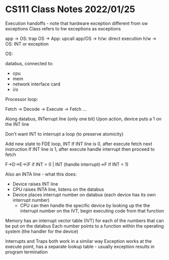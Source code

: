 # CS111 Class Notes 2022/01/25

Execution handoffs - note that hardware exception different from sw exceptions
Class refers to hw exceptions as exceptions

app    -> OS:  trap
OS     -> App: upcall
app/OS -> h/w: direct execution
h/w    -> OS:  INT or exception

OS:

databus, connected to:
* cpu
* mem
* network interface card
* i/o

Processor loop:

Fetch -> Decode -> Execute -> Fetch ...

Along databus, INTerrupt line (only one bit)
Upon action, device puts a 1 on the INT line

Don't want INT to interrupt a loop (to preserve atomicity)

Add new state to FDE loop, INT
If INT line is 0, after execute fetch next instruction
If INT line is 1, after execute handle interrupt then proceed to fetch

F->D->E->(F if INT = 0 | INT (handle interrupt)->F if INT = 1)

Also an INTA line - what this does:

* Device raises INT line
* CPU raises INTA line, listens on the databus
* Device places interrupt number on databus (each device has its own interrupt number)
  * CPU can then handle the specific device by looking up the the interrupt number on the IVT,
    begin executing code from that function

Memory has an interrupt vector table (IVT) for each of the numbers that can be put on the databus
Each number points to a function within the operating system (the handler for the device)

Interrupts and Traps both work in a similar way
Exception works at the execute point, has a separate lookup table - usually exception results
in program termination
